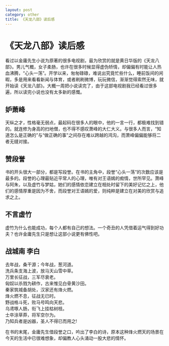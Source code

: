 ```yaml
---
layout: post
category: other
title: 《天龙八部》读后感
---
```


# 《天龙八部》读后感
看过以金庸先生小说为原著的很多电视剧，最为欣赏的就是黄日华版的《天龙八部》。男儿气概，女子柔肠，也许在很多时候显得虚伪矫情，却偏偏有时能让人热血沸腾，“心头一荡”。开学以来，匆匆碌碌，难说出究竟忙些什么，睡前饭间的闲暇，多是用来看看新闻与体育，或者刷刷微博，玩玩微信，渐渐觉得索然无味，就开始读《天龙八部》。大概一周把小说读完了，由于这部电视剧我已经看过很多遍，所以读完小说也没有太多新的感慨。

## 妒萧峰
天纵之才，性格毫无弱点，最起码在很多人的眼中，他的一言一行，都极难找到错的。就连修为身高的扫地僧，也不得不感叹萧峰的大仁大义。与很多人而言，“知道怎么是正确的”与“做正确的事"之间存在难以跨越的鸿沟，而萧峰偏偏能够将二者无缝对接。

## 赞段誉
书的开头很大一部分，都是写段誉。在书的主角中，段誉“心头一荡”的次数应该是最多的。段誉的心理最贴近平常人的心理，唯有对王语嫣的痴情，世所罕见。萧峰与阿朱，以及虚竹与梦姑，她们的感情依恋建立在相处时留下的美好记忆之上，他们的感情厚重是因为不舍，而段誉对王语嫣的爱，则纯粹是建立在对美的欣赏与追求之上。

## 不言虚竹
虚竹为什么也能成功，每个人都有自己的想法。一个奇丑的人凭借着运气得到好功夫？也许金庸先生只是想让这部小说更有佛性吧。

## 战城南 李白
去年战，桑干源；今年战，葱河道。  
洗兵条支海上波，放马天山雪中草。  
万里长征战，三军尽衰老。  
匈奴以杀戮为耕作，古来惟见白骨黄沙田。  
秦家筑城备胡处，汉家还有烽火燃。  
烽火燃不息，征战无已时。  
野战格斗死，败马号鸣向天悲。  
乌鸢啄人肠，衔飞上挂枯树枝。  
士卒涂草莽，将军空尔为。  
乃知兵者是凶器，圣人不得已而用之!

在书的末尾，金庸先生借段誉之口，吟出了李白的诗，原本这种烽火燃天的场景在今天的生活中已很难想象，却偏教人心头涌动一股大悲的情怀。
